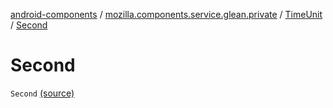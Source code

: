 [android-components](../../index.md) / [mozilla.components.service.glean.private](../index.md) / [TimeUnit](index.md) / [Second](./-second.md)

# Second

`Second` [(source)](https://github.com/mozilla-mobile/android-components/blob/master/components/service/glean/src/main/java/mozilla/components/service/glean/private/TimeUnit.kt#L15)
